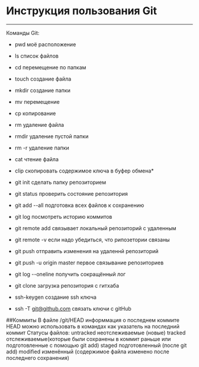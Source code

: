 # Инструкция пользования Git
---
  Команды Git:
* pwd моё расположение
* ls список файлов
* cd перемещение по папкам
* touch создание файла
* mkdir создание папки
* mv перемещение
* cp копирование
* rm удаление файла
* rmdir удаление пустой папки
* rm -r удаление папки
* cat чтение файла
* clip скопировать содержимое ключа в буфер обмена*

* git init сделать папку репозиторием
* git status проверить состояние репозитория
* git add --all подготовка всех файлов к сохранению
* git log посмотреть историю коммитов
* git remote add связывает локальный репозиторий с удаленным
* git remote -v если надо убедиться, что рипозетории связаны
* git push отправить изменения на удаленнй репозиторий
* git push -u origin master первое связывание репозиториев
* git log --oneline получить сокращённый лог
* git clone загрузка репозитория с гитхаба


* ssh-keygen создание ssh ключа
* ssh -T git@github.com связать ключи с gitHub

##Коммиты
В файле /git/HEAD  информмация о последнем коммите
HEAD можно использовать в командах как указатель на последний коммит
Cтатусы файлов:
untracked неотслеживаемые (новые)
tracked отслеживаемые(которые были сохранены в коммит раньше или подготовленные с помощью git add)
staged подготовленный (после git add)
modified изменённый (содержимое файла изменено после последнего сохранения)


